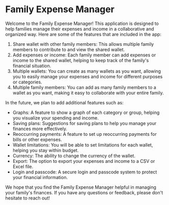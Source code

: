 <h1>Family Expense Manager</h1>
<p>Welcome to the Family Expense Manager! This application is designed to help families manage their expenses and income in a collaborative and organized way. Here are some of the features that are included in the app:</p>
<ol>
  <li>Share wallet with other family members: This allows multiple family members to contribute to and view the shared wallet.</li>
  <li>Add expenses or income: Each family member can add expenses or income to the shared wallet, helping to keep track of the family's financial situation.</li>
  <li>Multiple wallets: You can create as many wallets as you want, allowing you to easily manage your expenses and income for different purposes or categories.</li>
  <li>Multiple family members: You can add as many family members to a wallet as you want, making it easy to collaborate with your entire family.</li>
</ol>
<p>In the future, we plan to add additional features such as:</p>
<ul>
  <li>Graphs: A feature to show a graph of each category or group, helping you visualize your spending and income.</li>
  <li>Saving plans: Suggestions for saving plans to help you manage your finances more effectively.</li>
  <li>Reoccurring payments: A feature to set up reoccurring payments for bills or other expenses.</li>
  <li>Wallet limitations: You will be able to set limitations for each wallet, helping you stay within budget.</li>
  <li>Currency: The ability to change the currency of the wallet.</li>
  <li>Export: The option to export your expenses and income to a CSV or Excel file.</li>
  <li>Login and passcode: A secure login and passcode system to protect your financial information.</li>
</ul>
<p>We hope that you find the Family Expense Manager helpful in managing your family's finances. If you have any questions or feedback, please don't hesitate to reach out!</p>
